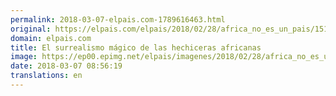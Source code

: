 ```yaml
---
permalink: 2018-03-07-elpais.com-1789616463.html
original: https://elpais.com/elpais/2018/02/28/africa_no_es_un_pais/1519846525_795366.html#?ref=rss&format=simple&link=link
domain: elpais.com
title: El surrealismo mágico de las hechiceras africanas
image: https://ep00.epimg.net/elpais/imagenes/2018/02/28/africa_no_es_un_pais/1519846525_795366_1520098680_rrss_normal.jpg
date: 2018-03-07 08:56:19
translations: en
---
```


